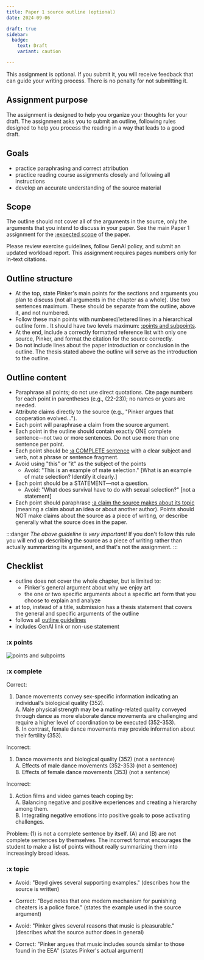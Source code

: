 ```yaml
---
title: Paper 1 source outline (optional)
date: 2024-09-06

draft: true
sidebar:
  badge:
    text: Draft
    variant: caution

---
```


This assignment is optional. If you submit it, you will receive feedback that can guide your writing process. There is no penalty for not submitting it.

## Assignment purpose

The assignment is designed to help you organize your thoughts for your draft. The assignment asks you to submit an outline, following rules designed to help you process the reading in a way that leads to a good draft.

## Goals

- practice paraphrasing and correct attribution
- practice reading course assignments closely and following all instructions
- develop an accurate understanding of the source material

## Scope

The outline should not cover all of the arguments in the  source, only the arguments that you intend to discuss in your paper. See the main Paper 1 assignment for the [:expected scope](/course-ntw2029/assignments/papers/p1-1-overview#scope) of the paper.

Please review exercise guidelines, follow GenAI policy, and submit an updated workload report. This assignment requires pages numbers only for in-text citations.

## Outline structure

- At the top, state Pinker's main points for the sections and arguments you plan to discuss (not all arguments in the chapter as a whole). Use two sentences maximum. These should be separate from the outline, above it, and not numbered.
- Follow these main points with numbered/lettered lines in a hierarchical outline form <!-- provide clear image/example here -->. It should have two levels maximum: [:points and subpoints](#x-points).
- At the end, include a correctly formatted reference list with only one source, Pinker, and format the citation for the source correctly.
- Do not include lines about the paper introduction or conclusion in the outline. The thesis stated above the outline will serve as the introduction to the outline.

## Outline content

- Paraphrase all points; do not use direct quotations. Cite page numbers for each point in parentheses (e.g., (22-23)); no names or years are needed.
- Attribute claims directly to the source (e.g., "Pinker argues that cooperation evolved...").
- Each point will paraphrase a claim from the source argument.
- Each point in the outline should contain exactly ONE complete sentence--not two or more sentences. Do not use more than one sentence per point.
- Each point should be [:a COMPLETE sentence](#x-complete) with a clear subject and verb, not a phrase or sentence fragment.
- Avoid using "this" or "it" as the subject of the points
	- Avoid: "This is an example of mate selection." [What is an example of mate selection? Identify it clearly.]
- Each point should be a STATEMENT—not a question.
	- Avoid: "What does survival have to do with sexual selection?" [not a statement]
- Each point should paraphrase [:a claim the source makes about its topic](#x-topic) (meaning a claim about an idea or about another author). Points should NOT make claims about the source as a piece of writing, or describe generally what the source does in the paper.

:::danger
 _The above guideline is very important!_ If you don't follow this rule you will end up describing the source as a piece of writing rather than actually summarizing its argument, and that's not the assignment.
:::

## Checklist

- outline does not cover the whole chapter, but is limited to:
	- Pinker's general argument about why we enjoy art
	- the one or two specific arguments about a specific art form that you choose to explain and analyze
- at top, instead of a title, submission has a thesis statement that covers the general and specific arguments of the outline
- follows all [outline guidelines](/course-ntw2029/assignments/general/outline-guidelines)
- includes GenAI link or non-use statement

### :x points

![points and subpoints](/images/outline-points.jpg)

### :x complete

Correct:

1. Dance movements convey sex-specific information indicating an individual's biological quality (352).
<br>	A. Male physical strength may be a mating-related quality conveyed through dance as more elaborate dance movements are challenging and require a higher level of coordination to be executed (352-353).
<br>	B. In contrast, female dance movements may provide information about their fertility (353).

Incorrect:

1. Dance movements and biological quality (352) (not a sentence)
<br>	A. Effects of male dance movements (352-353) (not a sentence)
<br>	B. Effects of female dance movements (353) (not a sentence)

Incorrect:

1. Action films and video games teach coping by:
<br>A. Balancing negative and positive experiences and creating a hierarchy among them.
<br>B. Integrating negative emotions into positive goals to pose activating challenges.

Problem: (1) is not a complete sentence by itself. (A) and (B) are not complete sentences by themselves. The incorrect format encourages the student to make a list of points without really summarizing them into increasingly broad ideas.

### :x topic

- Avoid: "Boyd gives several supporting examples." (describes how the source is written)
- Correct: "Boyd notes that one modern mechanism for punishing cheaters is a police force." (states the example used in the source argument)

- Avoid: "Pinker gives several reasons that music is pleasurable." (describes what the source author does in general)
- Correct: "Pinker argues that music includes sounds similar to those found in the EEA" (states Pinker's actual argument)
